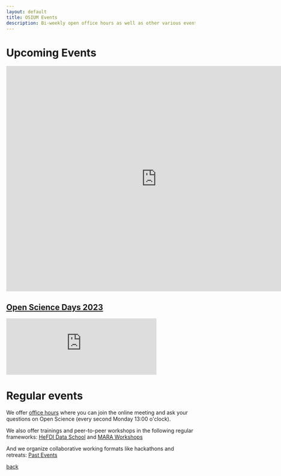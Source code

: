 ```yaml
---
layout: default
title: OSIUM Events
description: Bi-weekly open office hours as well as other various events.
---
```

# Upcoming Events

<iframe src="https://calendar.google.com/calendar/embed?height=600&amp;wkst=2&amp;hl=en&amp;src=osium.contact%40gmail.com&amp;ctz=Europe%2FBerlin" style="border-width:0" width="800" height="600" frameborder="0" scrolling="no"></iframe>

## [Open Science Days 2023](./open-science-days-2023.md)

<iframe src="https://fediscience.org/@lydiariedl/111221107953562911/embed" class="mastodon-embed" style="max-width: 100%; border: 0" width="400" allowfullscreen="allowfullscreen"></iframe><script src="https://fediscience.org/embed.js" async="async"></script>


# Regular events
We offer <a href="https://webconf.hrz.uni-marburg.de/b/lyd-ygt-uqx-rex">office hours</a> where you can join the online meeting and ask your questions on Open Science (every second Monday 13:00 o'clock). 

We also offer trainings and peer-to-peer workshops in the following regular frameworks: <a href="https://www.uni-marburg.de/en/hefdi/hefdi-data-event/hds">HeFDI Data School</a> and <a href="https://www.uni-marburg.de/en/mara/program/calendar-of-events">MARA Workshops</a>

And we organize collaborative working formats like hackathons and retreats: [Past Events](./past-events.md)

[back](./)
